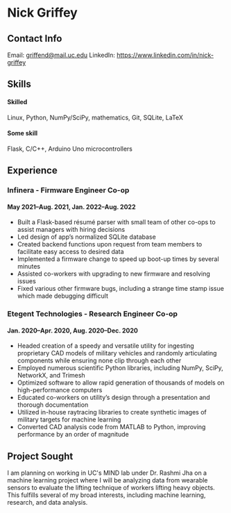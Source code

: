 # Nick Griffey
## Contact Info
Email: griffend@mail.uc.edu
LinkedIn: https://www.linkedin.com/in/nick-griffey

## Skills
#### Skilled
Linux, Python, NumPy/SciPy, mathematics, Git, SQLite, LaTeX

#### Some skill
Flask, C/C++, Arduino Uno microcontrollers

## Experience
### Infinera - Firmware Engineer Co-op
#### May 2021–Aug. 2021, Jan. 2022–Aug. 2022
* Built a Flask-based résumé parser with small team of other co-ops to assist managers with hiring decisions
* Led design of app’s normalized SQLite database
* Created backend functions upon request from team members to facilitate easy access to desired data
* Implemented a firmware change to speed up boot-up times by several minutes
* Assisted co-workers with upgrading to new firmware and resolving issues
* Fixed various other firmware bugs, including a strange time stamp issue which made debugging difficult

### Etegent Technologies - Research Engineer Co-op
#### Jan. 2020–Apr. 2020, Aug. 2020–Dec. 2020
* Headed creation of a speedy and versatile utility for ingesting proprietary CAD models of military vehicles and randomly articulating components while ensuring none clip through each other
* Employed numerous scientific Python libraries, including NumPy, SciPy, NetworkX, and Trimesh
* Optimized software to allow rapid generation of thousands of models on high-performance computers
* Educated co-workers on utility’s design through a presentation and thorough documentation
* Utilized in-house raytracing libraries to create synthetic images of military targets for machine learning
* Converted CAD analysis code from MATLAB to Python, improving performance by an order of magnitude

## Project Sought
I am planning on working in UC's MIND lab under Dr. Rashmi Jha on a machine learning project where I will be analyzing data from wearable sensors to evaluate the lifting technique of workers lifting heavy objects. This fulfills several of my broad interests, including machine learning, research, and data analysis.
